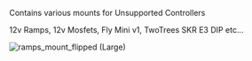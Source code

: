 Contains various mounts for Unsupported Controllers

12v Ramps, 12v Mosfets, Fly Mini v1, TwoTrees SKR E3 DIP etc...

![ramps_mount_flipped (Large)](https://user-images.githubusercontent.com/80538348/116250259-7916b980-a765-11eb-9fdb-89412e6b3a47.jpg)
